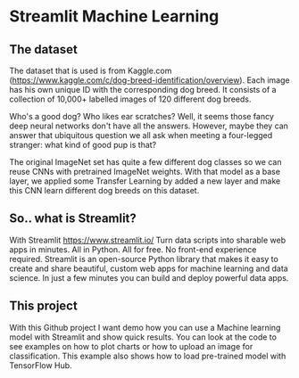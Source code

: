 # Streamlit Machine Learning


## The dataset
The dataset that is used is from Kaggle.com (https://www.kaggle.com/c/dog-breed-identification/overview). Each image has his own unique ID with the corresponding dog breed. It consists of a collection of 10,000+ labelled images of 120 different dog breeds.

Who's a good dog? Who likes ear scratches? Well, it seems those fancy deep neural networks don't have all the answers. However, maybe they can answer that ubiquitous question we all ask when meeting a four-legged stranger: what kind of good pup is that?

The original ImageNet set has quite a few different dog classes so we can reuse CNNs with pretrained ImageNet weights. With that model as a base layer, we applied some Transfer Learning by added a new layer and make this CNN learn different dog breeds on this dataset.

## So.. what is Streamlit?
With Streamlit https://www.streamlit.io/ Turn data scripts into sharable web apps in minutes. All in Python. All for free. No front-end experience required. Streamlit is an open-source Python library that makes it easy to create and share beautiful, custom web apps for machine learning and data science. In just a few minutes you can build and deploy powerful data apps.

## This project
With this Github project I want demo how you can use a Machine learning model with Streamlit and show quick results. You can look at the code to see examples on how to plot charts or how to upload an image for classification. This example also shows how to load pre-trained model with TensorFlow Hub.
